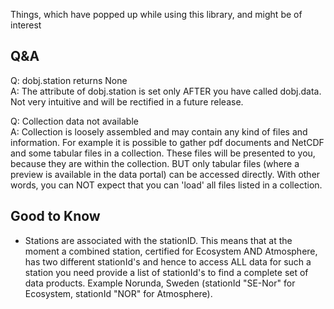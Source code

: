 Things, which have popped up while using this library, and might be of interest

## Q&A

Q: dobj.station returns None<br>
A: The attribute of dobj.station is set only AFTER you have called dobj.data. Not very intuitive and will be rectified in a future release.

Q: Collection data not available<br>
A: Collection is loosely assembled and may contain any kind of files and information. For example it is possible to gather pdf documents and NetCDF and some tabular files in a collection. These files will be presented to you, because they are within the collection. BUT only tabular files (where a preview is available in the data portal) can be accessed directly.
With other words, you can NOT expect that you can 'load' all files listed in a collection.

## Good to Know

- Stations are associated with the stationID. This means that at the moment a combined 
 station, certified for Ecosystem AND Atmosphere, has two different stationId's and hence to access ALL data for such a station you need provide a list of stationId's to find a complete set of data products.
	Example Norunda, Sweden (stationId "SE-Nor" for Ecosystem, stationId "NOR" for Atmosphere).

